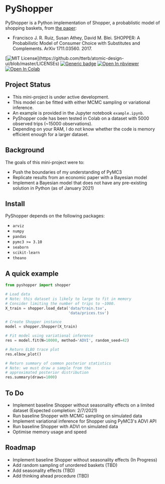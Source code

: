 # PyShopper
PyShopper is a Python implementation of Shopper, a probablistic model of shopping baskets, from [the paper](https://arxiv.org/abs/1711.03560 "Arxiv paper"):
+ Francisco J. R. Ruiz, Susan Athey, David M. Blei. SHOPPER: A Probabilistic Model of Consumer Choice with Substitutes and Complements. ArXiv 1711.03560. 2017.

[![MIT License](https://img.shields.io/apm/l/atomic-design-ui.svg?)](https://github.com/tterb/atomic-design-ui/blob/master/LICENSEs)
[![Generic badge](https://img.shields.io/badge/version-v0.01-4B8BBE.svg)]()
[![Open In nbviewer](https://warehouse-camo.ingress.cmh1.psfhosted.org/b76644f44625d8876b279659d108c1e5334fd8b3/68747470733a2f2f696d672e736869656c64732e696f2f62616467652f76696577253230696e2d6e627669657765722d6f72616e6765)](https://nbviewer.jupyter.org/github/topher-lo/PyShopper/blob/main/example.ipynb)
[![Open In Colab](https://colab.research.google.com/assets/colab-badge.svg)](https://colab.research.google.com/github/topher-lo/PyShopper)


## Project Status
- This mini-project is under active development. 
- This model can be fitted with either MCMC sampling or variational inference. 
- An example is provided in the Jupyter notebook `example.ipynb`.
- PyShopper code has been tested in Colab on a dataset with 5000 observed trips (~15000 observations). 
- Depending on your RAM, I do not know whether the code is memory efficient enough for a larger dataset. 

## Background
The goals of this mini-project were to:
- Push the boundaries of my understanding of PyMC3
- Replicate results from an economic paper with a Bayesian model
- Implement a Bayesian model that does not have any pre-existing solution in Python (as of January 2021)

## Install
PyShopper depends on the following packages:
- `arviz`
- `numpy`
- `pandas`
- `pymc3 >= 3.10`
- `seaborn`
- `scikit-learn`
- `theano`

## A quick example
```python
from pyshopper import shopper

# Load data
# Note: this dataset is likely to large to fit in memory
# Consider limiting the number of trips to ~1000.
X_train = shopper.load_data('data/train.tsv',
                            'data/prices.tsv')

# Create Shopper instance
model = shopper.Shopper(X_train)

# Fit model using variational inference
res = model.fit(N=10000, method='ADVI', random_seed=42)

# Return ELBO trace plot
res.elbow_plot()

# Return summary of common posterior statistics
# Note: we must draw a sample from the 
# approximated posterior distribution
res.summary(draws=1000)
```

## To Do
- Implement baseline Shopper without seasonality effects on a limited dataset (Expected completion: 2/7/2021)
- Run baseline Shopper with MCMC sampling on simulated data
- Implement variational inference for Shopper using PyMC3's ADVI API
- Run baseline Shopper with ADVI on simulated data
- Optimise memory usage and speed

## Roadmap
- Implement baseline Shopper without seasonality effects (In Progress)
- Add random sampling of unordered baskets (TBD)
- Add seasonality effects (TBD)
- Add thinking ahead procedure (TBD)
